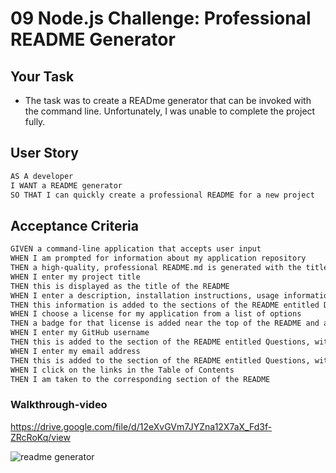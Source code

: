 # 09 Node.js Challenge: Professional README Generator

## Your Task

- The task was to create a READme generator that can be invoked with the command line. Unfortunately, I was unable to complete the project fully.


## User Story

```md
AS A developer
I WANT a README generator
SO THAT I can quickly create a professional README for a new project
```

## Acceptance Criteria

```md
GIVEN a command-line application that accepts user input
WHEN I am prompted for information about my application repository
THEN a high-quality, professional README.md is generated with the title of my project and sections entitled Description, Table of Contents, Installation, Usage, License, Contributing, Tests, and Questions
WHEN I enter my project title
THEN this is displayed as the title of the README
WHEN I enter a description, installation instructions, usage information, contribution guidelines, and test instructions
THEN this information is added to the sections of the README entitled Description, Installation, Usage, Contributing, and Tests
WHEN I choose a license for my application from a list of options
THEN a badge for that license is added near the top of the README and a notice is added to the section of the README entitled License that explains which license the application is covered under
WHEN I enter my GitHub username
THEN this is added to the section of the README entitled Questions, with a link to my GitHub profile
WHEN I enter my email address
THEN this is added to the section of the README entitled Questions, with instructions on how to reach me with additional questions
WHEN I click on the links in the Table of Contents
THEN I am taken to the corresponding section of the README
```
### Walkthrough-video
https://drive.google.com/file/d/12eXvGVm7JYZna12X7aX_Fd3f-ZRcRoKq/view

![readme generator ](https://user-images.githubusercontent.com/117127694/216750715-6f61e9de-c61e-461f-972b-42d86ad1b96f.jpg)



